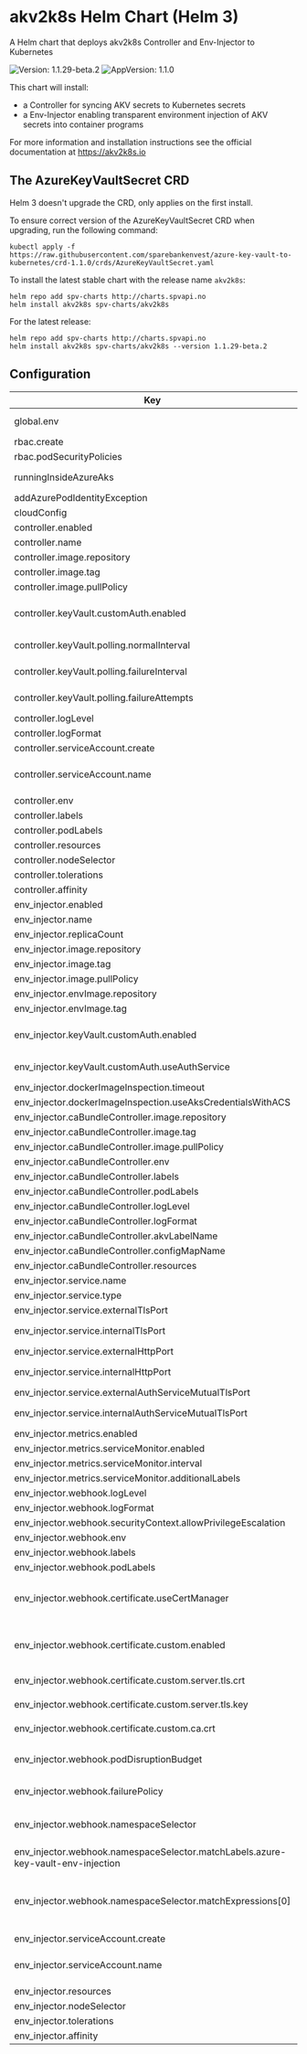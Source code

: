 # akv2k8s Helm Chart (Helm 3)

A Helm chart that deploys akv2k8s Controller and Env-Injector to Kubernetes

![Version: 1.1.29-beta.2](https://img.shields.io/badge/Version-1.1.29--beta.2-informational?style=flat-square) ![AppVersion: 1.1.0](https://img.shields.io/badge/AppVersion-1.1.0-informational?style=flat-square)

This chart will install:
  * a Controller for syncing AKV secrets to Kubernetes secrets
  * a Env-Injector enabling transparent environment injection of AKV secrets into container programs

For more information and installation instructions see the official documentation at https://akv2k8s.io

## The AzureKeyVaultSecret CRD

Helm 3 doesn't upgrade the CRD, only applies on the first install.

To ensure correct version of the AzureKeyVaultSecret CRD when upgrading, run the following command:

```
kubectl apply -f https://raw.githubusercontent.com/sparebankenvest/azure-key-vault-to-kubernetes/crd-1.1.0/crds/AzureKeyVaultSecret.yaml
```

To install the latest stable chart with the release name `akv2k8s`:

```
helm repo add spv-charts http://charts.spvapi.no
helm install akv2k8s spv-charts/akv2k8s
```

For the latest release:

```
helm repo add spv-charts http://charts.spvapi.no
helm install akv2k8s spv-charts/akv2k8s --version 1.1.29-beta.2
```

## Configuration

| Key | Type | Default | Description |
|-----|------|---------|-------------|
| global.env | object | `{}` | Env vars to be used with all enabled pods, eg. for akv credentials |
| rbac.create | bool | `true` | Specifies whether RBAC resources should be created |
| rbac.podSecurityPolicies | object | `{}` |  |
| runningInsideAzureAks | bool | `true` | If running inside azure aks - set to false if running outside aks |
| addAzurePodIdentityException | bool | `false` | Add Azure Pod Identity Exception |
| cloudConfig | string | `"/etc/kubernetes/azure.json"` | Path to cloud config on node (host path) |
| controller.enabled | bool | `true` | If controller will be installed |
| controller.name | string | `"controller"` |  |
| controller.image.repository | string | `"spvest/azure-keyvault-controller"` | Image repository that contains the controller image |
| controller.image.tag | string | `"1.1.0"` | Image tag |
| controller.image.pullPolicy | string | `"IfNotPresent"` | Image pull policy for controller |
| controller.keyVault.customAuth.enabled | bool | `false` | Set to true to use custom auth - see https://akv2k8s.io/security/authentication/#custom-authentication-for-the-controller |
| controller.keyVault.polling.normalInterval | string | `"1m"` | Interval to wait before polling azure key vault for secret updates |
| controller.keyVault.polling.failureInterval | string | `"10m"` | Interval to wait when polling has failed `failureAttempts` before polling azure key vault for secret updates |
| controller.keyVault.polling.failureAttempts | int | `5` | Number of times to allow secret updates to fail before applying `failureInterval` |
| controller.logLevel | string | `"info"` | Controller log level |
| controller.logFormat | string | `"fmt"` | Controller log format fmt or json |
| controller.serviceAccount.create | bool | `true` | Create service account for controller |
| controller.serviceAccount.name | string | `nil` | The name of the ServiceAccount to use. If not set and create is true, a name is generated using the fullname template |
| controller.env | object | `{}` | Controller envs |
| controller.labels | object | `{}` | Controller labels |
| controller.podLabels | object | `{}` | Controller pod labels |
| controller.resources | object | `{}` | Controller resources |
| controller.nodeSelector | object | `{}` | Node selector for controller |
| controller.tolerations | list | `[]` | Tolerations for controller |
| controller.affinity | object | `{}` | Affinities for controller |
| env_injector.enabled | bool | `true` | If the env-injector will be installed |
| env_injector.name | string | `"env-injector"` |  |
| env_injector.replicaCount | int | `2` | Number of env-injector replicas |
| env_injector.image.repository | string | `"spvest/azure-keyvault-webhook"` | Image repository that contains the env-injector image |
| env_injector.image.tag | string | `"1.1.10"` | Image tag |
| env_injector.image.pullPolicy | string | `"IfNotPresent"` | Image pull policy for env-injector |
| env_injector.envImage.repository | string | `"spvest/azure-keyvault-env"` | Image repository that contains the env image |
| env_injector.envImage.tag | string | `"1.1.1"` | Image tag |
| env_injector.keyVault.customAuth.enabled | bool | `false` | Set to true to use custom auth - see https://github.com/SparebankenVest/azure-key-vault-to-kubernetes/blob/master/README.md#authentication |
| env_injector.keyVault.customAuth.useAuthService | bool | `true` | Set to false to use Azure Key Vault credentials from own pod |
| env_injector.dockerImageInspection.timeout | int | `20` | Timeout in seconds |
| env_injector.dockerImageInspection.useAksCredentialsWithACS | bool | `true` | Only applicable if `runningInsideAzureAks` is also `true` |
| env_injector.caBundleController.image.repository | string | `"spvest/ca-bundle-controller"` | Image repository that contains the ca-bundle image |
| env_injector.caBundleController.image.tag | string | `"1.1.0"` | Image tag |
| env_injector.caBundleController.image.pullPolicy | string | `"IfNotPresent"` | Image pull policy for ca bundler |
| env_injector.caBundleController.env | object | `{}` | Additional env vars to add to the ca-bundle pod |
| env_injector.caBundleController.labels | object | `{}` | Additional labels |
| env_injector.caBundleController.podLabels | object | `{}` | Additional pod labels |
| env_injector.caBundleController.logLevel | string | `"Info"` | Log level ca-bundle pod |
| env_injector.caBundleController.logFormat | string | `"fmt"` | fmt or json |
| env_injector.caBundleController.akvLabelName | string | `"azure-key-vault-env-injection"` | AKV label used in namespaces for injection |
| env_injector.caBundleController.configMapName | string | `"akv2k8s-ca"` | Configmap name to store ca cert |
| env_injector.caBundleController.resources | object | `{}` | Resources for ca-bundle pod |
| env_injector.service.name | string | `"azure-keyvault-secrets-webhook"` | Webhook service name |
| env_injector.service.type | string | `"ClusterIP"` |  |
| env_injector.service.externalTlsPort | int | `443` | External webhook and health tls port |
| env_injector.service.internalTlsPort | int | `8443` | Internal webhook and health tls port (set to larger than 1024 when running without privileges) |
| env_injector.service.externalHttpPort | int | `80` | External metrics and health port |
| env_injector.service.internalHttpPort | int | `8080` | Internal metrics and health port (set to larger than 1024 when running without privileges) |
| env_injector.service.externalAuthServiceMutualTlsPort | int | `9443` | External auth service mtls port |
| env_injector.service.internalAuthServiceMutualTlsPort | int | `9443` | Internal auth service mtls port (set to larger than 1024 when running without privileges) |
| env_injector.metrics.enabled | bool | `false` | Enable prometheus metrics for env-injector |
| env_injector.metrics.serviceMonitor.enabled | bool | `false` | Enable service-monitor for env-injector |
| env_injector.metrics.serviceMonitor.interval | string | `"30s"` | Scrape interval for service-monitor |
| env_injector.metrics.serviceMonitor.additionalLabels | object | `{}` | Additional labels for service-monitor |
| env_injector.webhook.logLevel | string | `"Info"` | Webhook log level |
| env_injector.webhook.logFormat | string | `"fmt"` | ftm or json |
| env_injector.webhook.securityContext.allowPrivilegeEscalation | bool | `true` | must be true if using aks identity |
| env_injector.webhook.env | object | `{}` | Additional env vars to send to webhook pod |
| env_injector.webhook.labels | object | `{}` | Additional labels |
| env_injector.webhook.podLabels | object | `{}` | Additional pods labels |
| env_injector.webhook.certificate.useCertManager | bool | `false` | Use cert-manager to handle webhook certificates, if `false` and `env_injector.webhook.certificate.custom.enabled=false` certificates and CA is generated by Helm |
| env_injector.webhook.certificate.custom.enabled | bool | `false` | Use custom cert to handle webhook certificates, if `false` and `env_injector.webhook.certificate.useCertManager=false` certificates and CA is generated by Helm. |
| env_injector.webhook.certificate.custom.server.tls.crt | string | `nil` | Custom TLS certificate, required when `env_injector.webhook.certificate.custom.enabled=true` |
| env_injector.webhook.certificate.custom.server.tls.key | string | `nil` | Custom TLS key, required when `env_injector.webhook.certificate.custom.enabled=true` |
| env_injector.webhook.certificate.custom.ca.crt | string | `nil` | Custom CA certificate, required when `env_injector.webhook.certificate.custom.enabled=true` |
| env_injector.webhook.podDisruptionBudget | object | `{"enabled":true,"minAvailable":1}` | See `kubectl explain poddisruptionbudget.spec` for more ref: https://kubernetes.io/docs/tasks/run-application/configure-pdb/ |
| env_injector.webhook.failurePolicy | string | `"Fail"` | What will happen if the webhook fails? Ignore (continue) or Fail (prevent Pod from starting)? |
| env_injector.webhook.namespaceSelector | object | `{"matchExpressions":[{"key":"name","operator":"NotIn","values":["kube-system"]}],"matchLabels":{"azure-key-vault-env-injection":"enabled"}}` | https://kubernetes.io/docs/reference/access-authn-authz/extensible-admission-controllers/#matching-requests-namespaceselector |
| env_injector.webhook.namespaceSelector.matchLabels.azure-key-vault-env-injection | string | `"enabled"` | The webhook will only trigger i namespaces with this label |
| env_injector.webhook.namespaceSelector.matchExpressions[0] | object | `{"key":"name","operator":"NotIn","values":["kube-system"]}` | Prevent env injection for pods in kube-system as recomended: https://kubernetes.io/docs/reference/access-authn-authz/extensible-admission-controllers/#avoiding-operating-on-the-kube-system-namespace |
| env_injector.serviceAccount.create | bool | `true` | Create service account for env-injector |
| env_injector.serviceAccount.name | string | `nil` | The name of the ServiceAccount to use. If not set and create is true, a name is generated using the fullname template |
| env_injector.resources | object | `{}` | Resources for env injector |
| env_injector.nodeSelector | object | `{}` | Node selector for env injector and ca-bundle |
| env_injector.tolerations | list | `[]` | Tolerations for env injector and ca-bundle |
| env_injector.affinity | object | `{}` | Affinities for env injector and ca-bundle |
